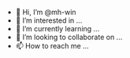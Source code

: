 - 👋 Hi, I’m @mh-win
- 👀 I’m interested in ...
- 🌱 I’m currently learning ...
- 💞️ I’m looking to collaborate on ...
- 📫 How to reach me ...

<!---
mh-win/mh-win is a ✨ special ✨ repository because its `README.md` (this file) appears on your GitHub profile.
You can click the Preview link to take a look at your changes.
--->
